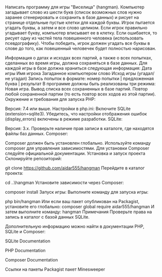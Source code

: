Написать программу для игры "Виселица" (hangman). Компьютер загадывает слово из шести букв (список возможных слов нужно заранее сгенерировать и сохранить в базе данных) и рисует на странице отдельные пустые клетки для каждой буквы. Игрок пытается угадать буквы, а затем и все слово целиком. Если игрок правильно угадывает букву, компьютер вписывает ее в клетку. Если ошибается, то рисует одну из частей тела повешенного человека (использовать псевдографику). Чтобы победить, игрок должен угадать все буквы в слове до того, как повешенный человечек будет полностью нарисован.

Информация о датах и исходах всех партий, а также о всех попытках, сделанных во время игры, должна сохраняться в базе данных.
Для каждой игры в базе должна храниться следующая информация:
Дата игры
Имя игрока
Загаданное компьютером слово
Исход игры (угадал/не угадал)
Запись попыток в формате: номер попытки | предложенная буква | результат
В программе должны быть реализованы три режима:
Новая игра.
Вывод списка всех сохраненных в базе партий.
Повтор любой сохраненной партии (то есть повтор всех ходов из этой партии).
Окружение и требования для запуска
PHP:

Версия: 7.4 или выше.
Настройки в php.ini:
Включите SQLite (extension=sqlite3).
Убедитесь, что настройки отображения ошибок (display_errors) включены в режиме разработки.
SQLite:

Версия: 3.x.
Проверьте наличие прав записи в каталоге, где находятся файлы баз данных.
Composer:

Composer должен быть установлен глобально.
Используйте команду composer для управления зависимостями.
Для установки Composer следуйте официальной документации.
Установка и запуск проекта
Склонируйте репозиторий:

git clone https://github.com/aidar555/hangman
Перейдите в каталог проекта:

cd \..\hangman
Установите зависимости через Composer:

composer install
Запуск игры: Выполните команду для запуска игры:

php bin/hangman
Или если ваш пакет опубликован на Packagist, установите его глобально:
composer global require aidar555/hangman
И затем выполните команду:
hangman
Примечания
Проверьте права на запись в каталог с базой данных SQLite.

Дополнительную информацию можно найти в документации PHP, SQLite и Composer:

SQLite Documentation

PHP Documentation

Composer Documentation

Ссылки на пакеты
Packagist пакет Minesweeper